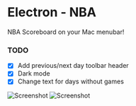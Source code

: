# Electron - NBA

NBA Scoreboard on your Mac menubar!

### TODO
* [x] Add previous/next day toolbar header
* [x] Dark mode
* [x] Change text for days without games

![Screenshot](https://user-images.githubusercontent.com/19740119/52896883-5b1b9a80-3193-11e9-81b4-e2fa9a79fd6e.png)
![Screenshot](https://user-images.githubusercontent.com/19740119/52896890-653d9900-3193-11e9-9e61-e3ec31be2695.png)